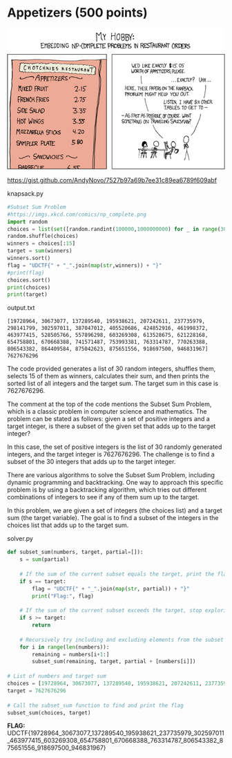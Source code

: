 # Appetizers (500 points)
![Alt text](_images/image.png)

https://gist.github.com/AndyNovo/7527b97a69b7ee31c89ea6789f609abf

knapsack.py
```python
#Subset Sum Problem
#https://imgs.xkcd.com/comics/np_complete.png
import random
choices = list(set([random.randint(100000,1000000000) for _ in range(30)]))
random.shuffle(choices)
winners = choices[:15]
target = sum(winners)
winners.sort()
flag = "UDCTF{" + "_".join(map(str,winners)) + "}"
#print(flag)
choices.sort()
print(choices)
print(target)
```

output.txt
```
[19728964, 30673077, 137289540, 195938621, 207242611, 237735979, 298141799, 302597011, 387047012, 405520686, 424852916, 461998372, 463977415, 528505766, 557896298, 603269308, 613528675, 621228168, 654758801, 670668388, 741571487, 753993381, 763314787, 770263388, 806543382, 864409584, 875042623, 875651556, 918697500, 946831967]
7627676296
```

The code provided generates a list of 30 random integers, shuffles them, selects 15 of them as winners, calculates their sum, and then prints the sorted list of all integers and the target sum. The target sum in this case is 7627676296.

The comment at the top of the code mentions the Subset Sum Problem, which is a classic problem in computer science and mathematics. The problem can be stated as follows: given a set of positive integers and a target integer, is there a subset of the given set that adds up to the target integer?

In this case, the set of positive integers is the list of 30 randomly generated integers, and the target integer is 7627676296. The challenge is to find a subset of the 30 integers that adds up to the target integer.

There are various algorithms to solve the Subset Sum Problem, including dynamic programming and backtracking. One way to approach this specific problem is by using a backtracking algorithm, which tries out different combinations of integers to see if any of them sum up to the target.

In this problem, we are given a set of integers (the choices list) and a target sum (the target variable). The goal is to find a subset of the integers in the choices list that adds up to the target sum.

solver.py
```python
def subset_sum(numbers, target, partial=[]):
    s = sum(partial)

    # If the sum of the current subset equals the target, print the flag
    if s == target:
        flag = "UDCTF{" + "_".join(map(str, partial)) + "}"
        print("Flag:", flag)
    
    # If the sum of the current subset exceeds the target, stop exploring this path
    if s >= target:
        return
    
    # Recursively try including and excluding elements from the subset
    for i in range(len(numbers)):
        remaining = numbers[i+1:]
        subset_sum(remaining, target, partial + [numbers[i]])

# List of numbers and target sum
choices = [19728964, 30673077, 137289540, 195938621, 207242611, 237735979, 298141799, 302597011, 387047012, 405520686, 424852916, 461998372, 463977415, 528505766, 557896298, 603269308, 613528675, 621228168, 654758801, 670668388, 741571487, 753993381, 763314787, 770263388, 806543382, 864409584, 875042623, 875651556, 918697500, 946831967]
target = 7627676296

# Call the subset_sum function to find and print the flag
subset_sum(choices, target)
```

**FLAG:** UDCTF{19728964_30673077_137289540_195938621_237735979_302597011_463977415_603269308_654758801_670668388_763314787_806543382_875651556_918697500_946831967}